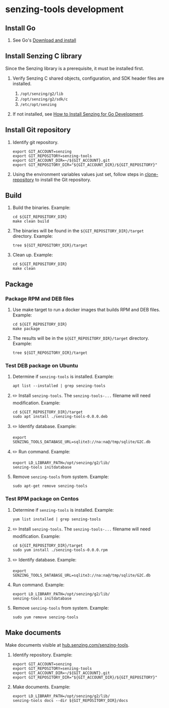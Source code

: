 
# senzing-tools development

## Install Go

1. See Go's [Download and install](https://go.dev/doc/install)

## Install Senzing C library

Since the Senzing library is a prerequisite, it must be installed first.

1. Verify Senzing C shared objects, configuration, and SDK header files are installed.
    1. `/opt/senzing/g2/lib`
    1. `/opt/senzing/g2/sdk/c`
    1. `/etc/opt/senzing`

1. If not installed, see
   [How to Install Senzing for Go Development](https://github.com/Senzing/knowledge-base/blob/main/HOWTO/install-senzing-for-go-development.md).

## Install Git repository

1. Identify git repository.

    ```console
    export GIT_ACCOUNT=senzing
    export GIT_REPOSITORY=senzing-tools
    export GIT_ACCOUNT_DIR=~/${GIT_ACCOUNT}.git
    export GIT_REPOSITORY_DIR="${GIT_ACCOUNT_DIR}/${GIT_REPOSITORY}"

    ```

1. Using the environment variables values just set, follow steps in
   [clone-repository](https://github.com/Senzing/knowledge-base/blob/main/HOWTO/clone-repository.md) to install the Git repository.

## Build

1. Build the binaries.
   Example:

    ```console
    cd ${GIT_REPOSITORY_DIR}
    make clean build

    ```

1. The binaries will be found in the `${GIT_REPOSITORY_DIR}/target` directory.
   Example:

    ```console
    tree ${GIT_REPOSITORY_DIR}/target

    ```

1. Clean up.
   Example:

    ```console
    cd ${GIT_REPOSITORY_DIR}
    make clean

    ```

## Package

### Package RPM and DEB files

1. Use make target to run a docker images that builds RPM and DEB files.
   Example:

    ```console
    cd ${GIT_REPOSITORY_DIR}
    make package

    ```

1. The results will be in the `${GIT_REPOSITORY_DIR}/target` directory.
   Example:

    ```console
    tree ${GIT_REPOSITORY_DIR}/target

    ```

### Test DEB package on Ubuntu

1. Determine if `senzing-tools` is installed.
   Example:

    ```console
    apt list --installed | grep senzing-tools

    ```

1. :pencil2: Install `senzing-tools`.
   The `senzing-tools-...` filename will need modification.
   Example:

    ```console
    cd ${GIT_REPOSITORY_DIR}/target
    sudo apt install ./senzing-tools-0.0.0.deb

    ```

1. :pencil2: Identify database.
   Example:

    ```console
    export SENZING_TOOLS_DATABASE_URL=sqlite3://na:na@/tmp/sqlite/G2C.db

    ```

1. :pencil2: Run command.
   Example:

    ```console
    export LD_LIBRARY_PATH=/opt/senzing/g2/lib/
    senzing-tools initdatabase

    ```

1. Remove `senzing-tools` from system.
   Example:

    ```console
    sudo apt-get remove senzing-tools

    ```

### Test RPM package on Centos

1. Determine if `senzing-tools` is installed.
   Example:

    ```console
    yum list installed | grep senzing-tools

    ```

1. :pencil2: Install `senzing-tools`.
   The `senzing-tools-...` filename will need modification.
   Example:

    ```console
    cd ${GIT_REPOSITORY_DIR}/target
    sudo yum install ./senzing-tools-0.0.0.rpm

    ```

1. :pencil2: Identify database.
   Example:

    ```console
    export SENZING_TOOLS_DATABASE_URL=sqlite3://na:na@/tmp/sqlite/G2C.db

    ```

1. Run command.
   Example:

    ```console
    export LD_LIBRARY_PATH=/opt/senzing/g2/lib/
    senzing-tools initdatabase

    ```

1. Remove `senzing-tools` from system.
   Example:

    ```console
    sudo yum remove senzing-tools

    ```

## Make documents

Make documents visible at
[hub.senzing.com/senzing-tools](https://hub.senzing.com/senzing-tools).

1. Identify repository.
   Example:

    ```console
    export GIT_ACCOUNT=senzing
    export GIT_REPOSITORY=senzing-tools
    export GIT_ACCOUNT_DIR=~/${GIT_ACCOUNT}.git
    export GIT_REPOSITORY_DIR="${GIT_ACCOUNT_DIR}/${GIT_REPOSITORY}"

    ```

1. Make documents.
   Example:

    ```console
    export LD_LIBRARY_PATH=/opt/senzing/g2/lib/
    senzing-tools docs --dir ${GIT_REPOSITORY_DIR}/docs

    ```

